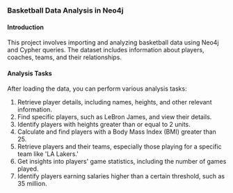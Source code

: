 ### Basketball Data Analysis in Neo4j
#### Introduction
This project involves importing and analyzing basketball data using Neo4j and Cypher queries. The dataset includes information about players, coaches, teams, and their relationships.

#### Analysis Tasks
After loading the data, you can perform various analysis tasks:

1. Retrieve player details, including names, heights, and other relevant information.
2. Find specific players, such as LeBron James, and view their details.
3. Identify players with heights greater than or equal to 2 units.
4. Calculate and find players with a Body Mass Index (BMI) greater than 25.
5. Retrieve players and their teams, especially those playing for a specific team like 'LA Lakers.'
6. Get insights into players' game statistics, including the number of games played.
7. Identify players earning salaries higher than a certain threshold, such as 35 million.
